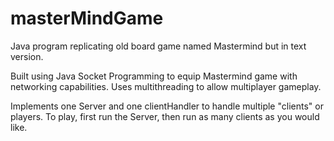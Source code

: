 # masterMindGame
Java program replicating old board game named Mastermind but in text version.

Built using Java Socket Programming to equip Mastermind game with networking capabilities. Uses multithreading to allow multiplayer gameplay.

Implements one Server and one clientHandler to handle multiple "clients" or players. To play, first run the Server, then run as many clients as you would like.
